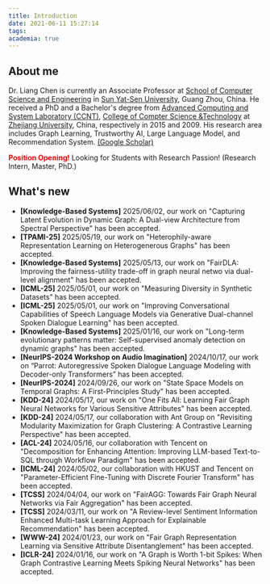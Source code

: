 ```yaml
---
title: Introduction
date: 2021-06-11 15:27:14
tags:
academia: true
---
```


## About me

Dr. Liang Chen is currently an Associate Professor at [School of Computer Science and Engineering](http://sdcs.sysu.edu.cn/) in [Sun Yat-Sen University](http://www.sysu.edu.cn/cn/index.htm), Guang Zhou, China. He received a PhD and a Bachelor's degree from [Advanced Computing and System Laboratory (CCNT)](http://ccnt.zju.edu.cn/), [College of Compter Science &Technology](http://www.cs.zju.edu.cn) at [Zhejiang University](https://www.zju.edu.cn/english/), China, respectively in 2015 and 2009. His research area includes Graph Learning, Trustworthy AI, Large Language Model, and Recommendation System. [(Google Scholar)](https://scholar.google.com/citations?user=pGZtPjcAAAAJ&hl=en)

**<font color=red>Position Opening!</font>** Looking for Students with Research Passion! (Research Intern, Master, PhD.)


## What's new
* **[Knowledge-Based Systems]** 2025/06/02, our work on "Capturing Latent Evolution in Dynamic Graph: A Dual-view Architecture from Spectral Perspective" has been accepted.
* **[TPAMI-25]** 2025/05/19, our work on "Heterophily-aware Representation Learning on Heterogenerous Graphs" has been accepted.
* **[Knowledge-Based Systems]** 2025/05/13, our work on "FairDLA: Improving the fairness-utility trade-off in graph neural netwo via dual-level alignment" has been accepted.
* **[ICML-25]** 2025/05/01, our work on "Measuring Diversity in Synthetic Datasets" has been accepted.
* **[ICML-25]** 2025/05/01, our work on "Improving Conversational Capabilities of Speech Language Models via Generative Dual-channel Spoken Dialogue Learning" has been accepted.
* **[Knowledge-Based Systems]** 2025/01/16, our work on "Long-term evolutionary patterns matter: Self-supervised anomaly detection on dynamic graphs" has been accepted.
* **[NeurIPS-2024 Workshop on Audio Imagination]** 2024/10/17, our work on “Parrot: Autoregressive Spoken Dialogue Language Modeling with Decoder-only Transformers” has been accepted.
* **[NeurIPS-2024]** 2024/09/26, our work on "State Space Models on Temporal Graphs: A First-Principles Study" has been accepted.
* **[KDD-24]** 2024/05/17, our work on "One Fits All: Learning Fair Graph Neural Networks for Various Sensitive Attributes" has been accepted.
* **[KDD-24]** 2024/05/17, our collaboration with Ant Group on "Revisiting Modularity Maximization for Graph Clustering: A Contrastive Learning Perspective" has been accepted.
* **[ACL-24]** 2024/05/16, our collaboration with Tencent on "Decomposition for Enhancing Attention: Improving LLM-based Text-to-SQL through Workflow Paradigm" has been accepted.
* **[ICML-24]** 2024/05/02, our collaboration with HKUST and Tencent on "Parameter-Efficient Fine-Tuning with Discrete Fourier Transform" has been accepted.
* **[TCSS]** 2024/04/04, our work on "FairAGG: Towards Fair Graph Neural Networks via Fair Aggregation" has been accepted.
* **[TCSS]** 2024/03/11, our work on "A Review-level Sentiment Information Enhanced Multi-task Learning Approach for Explainable Recommendation" has been accepted.
* **[WWW-24]** 2024/01/23, our work on "Fair Graph Representation Learning via Sensitive Attribute Disentanglement" has been accepted.
* **[ICLR-24]** 2024/01/16, our work on "A Graph is Worth 1-bit Spikes: When Graph Contrastive Learning Meets Spiking Neural Networks" has been accepted.
<!-- * **[WSDM-23]** 2023/10/20, Our two works on "The Devil is in the Data: Learning Fair Graph Neural Networks via Partial Knowledge Distillation" and "Rethinking and Simplifying Bootstrapped Graph Latents" have been accepted.
* **[EMNLP-23]** 2023/10/07, Our work on Sample-Relation Guided Confidence Calibration over Tabular Data has been accepted.
* **[ICDM-23]** 2023/09/03, Our work on Enhancing Graph Collaborative Filtering via Neighborhood Structure Embedding has been accepted.
* **[CollaborateCom-23]** 2023/09/03, Our two works on "Improving Code Representation Learning via Multi-view Contrastive Graph Pooling for Abstract Syntax Tree" and "Structural Adversarial Attack for Code Representation Models" have been accepted.
* **[CIKM-23]** 2023/08/06, Our two works on "Structural Augmentation Based Tail Node Representation Learning" and "Graph Universal Adversarial Defense" have been accepted.
* **[KDD-23]** 2023/05/17, Our work on Understanding Masked Graph Modeling for Graph Autoencoders has been accepted.
* **[IJCAI-LLM-23]** 2023/04/20, Our work on How Generative AI Reshapes Digital Shadow Industry has been accepted.
* **[IJCAI-23]** 2023/04/20, Our collaboration with Ant Group on Semi-Supervised Anomaly Detection has been accepted.
* **[SIGIR-23]** 2023/04/06, Our collaboration with UQ on Federated Recommender Systems has been accepted.
* **[ICDE-23]** 2023/02/17, Our work on Modelling High-Order Social Relations for Item Recommendation has been accepted.
* **[TKDE-23]** 2023/01/15, Our work on Modeling Reviews for Few-shot Recommendation and Adversarial Attack on Large Scale Graph have been accepted.
* **[AAAI-23]** 2022/11/19, Our work on the use of Spiking Neural Networks to Scale Up Dynamic Graph Representation Learning has been accepted.
* **[ICDE-23]** 2022/11/19, Our work on Federated Learning over Heterogeneous Graphs has been accepted. -->
<!-- * **[TKDE-22]** 2022/11/04, Our work on Spectral Adversarial Training for Robust Graph Neural Network has been accepted. -->

